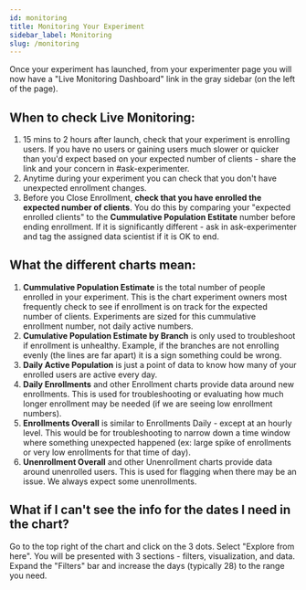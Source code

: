 ```yaml
---
id: monitoring
title: Monitoring Your Experiment
sidebar_label: Monitoring
slug: /monitoring
---
```


Once your experiment has launched, from your experimenter page you will now have a "Live Monitoring Dashboard" link in the gray sidebar (on the left of the page).  

## When to check Live Monitoring:
1. 15 mins to 2 hours after launch, check that your experiment is enrolling users.  If you have no users or gaining users much slower or quicker than you'd expect based on your expected number of clients - share the link and your concern in #ask-experimenter.
2. Anytime during your experiment you can check that you don't have unexpected enrollment changes.
3. Before you Close Enrollment, **check that you have enrolled the expected number of clients**.  You do this by comparing your "expected enrolled clients" to the **Cummulative Population Estitate** number before ending enrollment.  If it is significantly different - ask in ask-experimenter and tag the assigned data scientist if it is OK to end.

## What the different charts mean:
1. **Cummulative Population Estimate** is the total number of people enrolled in your experiment.  This is the chart experiment owners most frequently check to see if enrollment is on track for the expected number of clients.  Experiments are sized for this cummulative enrollment number, not daily active numbers.  
2. **Cumulative Population Estimate by Branch** is only used to troubleshoot if enrollment is unhealthy.  Example, if the branches are not enrolling evenly (the lines are far apart) it is a sign something could be wrong.  
3. **Daily Active Population** is just a point of data to know how many of your enrolled users are active every day.
4. **Daily Enrollments** and other Enrollment charts provide data around new enrollments.  This is used for troubleshooting or evaluating how much longer enrollment may be needed (if we are seeing low enrollment numbers).
5. **Enrollments Overall** is similar to Enrollments Daily - except at an hourly level.  This would be for troubleshooting to narrow down a time window where something unexpected happened (ex: large spike of enrollments or very low enrollments for that time of day).
6. **Unenrollment Overall** and other Unenrollment charts provide data around unenrolled users.  This is used for flagging when there may be an issue.  We always expect some unenrollments.


## What if I can't see the info for the dates I need in the chart?

Go to the top right of the chart and click on the 3 dots.  Select "Explore from here".  You will be presented with 3 sections - filters, visualization, and data.  Expand the "Filters" bar and increase the days (typically 28) to the range you need.
